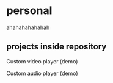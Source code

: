 # personal

ahahahahahahah  

## projects inside repository

Custom video player (demo)  
  
Custom audio player (demo)  
